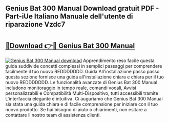 ## Genius Bat 300 Manual Download gratuit PDF - Part-iUe Italiano Manuale dell'utente di riparazione Vzdc7

# <h2><a href="http://df9x74x.blite.top/?on=Genius+Bat+300+Manual">🔗Download 👉🔴 Genius Bat 300 Manual</a></h2>

[![Genius Bat 300 Manual download](https://i.imgur.com/lujVjoI.png)](http://df9x74x.blite.top/?on=Genius+Bat+300+Manual)
Apprendimento reso facile questa guida suddivide concetti complessi in semplici passaggi per comprendere facilmente il tuo nuovo REDDDDDDD. Guida All'installazione passo passo questa sezione fornisce una guida all'installazione chiara e chiara per il tuo nuovo REDDDDDDD. Le funzionalità avanzate di Genius Bat 300 Manual includono monitoraggio in tempo reale, comandi vocali, Avvisi personalizzabili e Compatibilità Multi-Dispositivo, tutti accessibili tramite L'interfaccia elegante e intuitiva. Ci auguriamo che Genius Bat 300 Manual sia stata una guida chiara e di facile comprensione per iniziare con il tuo nuovo prodotto. Se hai bisogno di aiuto o chiarimenti, non esitare a contattare il nostro team di assistenza clienti.
